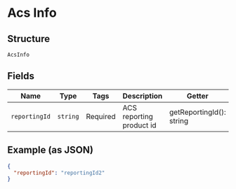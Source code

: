 
# Acs Info

## Structure

`AcsInfo`

## Fields

| Name | Type | Tags | Description | Getter | Setter |
|  --- | --- | --- | --- | --- | --- |
| `reportingId` | `string` | Required | ACS reporting product id | getReportingId(): string | setReportingId(string reportingId): void |

## Example (as JSON)

```json
{
  "reportingId": "reportingId2"
}
```

